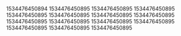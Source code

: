 1534476450894
1534476450895
1534476450895
1534476450895
1534476450895
1534476450895
1534476450895
1534476450895
1534476450895
1534476450895
1534476450895
1534476450895
1534476450895
1534476450895
1534476450895